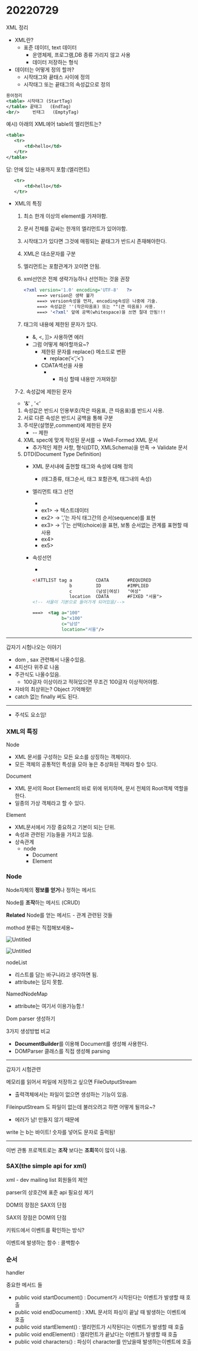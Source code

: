 # 20220729

XML 정리

- XML란?
    - 표준 데이터, text 데이터
        - 운영체제, 프로그램,DB 종류 가리지 않고 사용
        - 데이터 저장하는 형식
- 데이터는 어떻게 정의 할까?
    - 시작태그와 끝태스 사이에 정의
    - 시작태그 또는 끝태그의 속성값으로 정의

```xml
용어정리
<table> 시작태그 (StartTag)
</table> 끝태그   (EndTag)
<br/>     빈태그   (EmptyTag)
```

예시) 아래의 XML에어 table의 엘리먼트는?

```xml
<table>
   <tr>
       <td>hello</td>
   </tr>
</table>
```

답: 안에 있는 내용까지 포함:(엘리먼트)

```xml
   <tr>
       <td>hello</td>
   </tr>
```

- XML의 특징
    1. 최소 한개 이상의 element를 가져야함.
    2. 문서 전체를 감싸는 한개의 엘리먼트가 있어야함.
    3. 시작태그가 있다면 그것에 매핑되는 끝태그가 반드시 존재해야한다.
    4. XML은 대소문자를 구분
    5. 엘리먼트는 포함관계가 꼬이면 안됨.
    6. xml선언은 전체 생략가능하나 선언하는 것을 권장
        
        ```xml
        <?xml version='1.0' encoding='UTF-8'   ?>
             ===> version은 생략 불가
             ===> version속성을 먼저, encoding속성은 나중에 기술.  
             ===> 속성값은 ''(작은따옴표) 또는 ""(큰 따옴표) 사용.
             ===> '<?xml' 앞에 공백(whitespace)을 쓰면 절대 안됨!!!
        ```
        
    7. 태그의 내용에 제한된 문자가 있다.
        - &, <, ]]> 사용하면 에러
        - 그럼 어떻게 해야할까요~?
            - 제한된 문자를 replace() 메소드로 변환
                - replace(’<’,’&lt;’)
            - CDATA섹선을 사용
                - <!CDATA[”여기에 내용 작성하기”]]>
                    - 파싱 할때 내용만 가져와짐!
    
     7-2. 속성값에 제한된 문자
    
    - '&' , '<’
    1. 속성값은 반드시 인용부호(작은 따옴표, 큰 따옴표)를 반드시 사용.
    2. 서로 다른 속성은 반드시 공백을 통해 구분
    3. 주석문(설명문,comment)에 제한된 문자
        - -- 제한
    4. XML spec에 맞게 작성된 문서를 → Well-Formed XML 문서
        - 추가적인 제한 사항, 형식(DTD, XMLSchema)을 만족 → Validate 문서
    5. DTD(Document Type Definition)
        - XML 문서내에 출현할 태그와 속성에 대해 정의
            - (태그종류, 태그순서, 태그 포함관계, 태그내의 속성)
        - 엘리먼트 태그 선언
            - <!ELEMENT 태그명 (태그내의 내용)>
            - ex1> <!ELEMENT tag (#PCDATA)> → <tag>텍스트데이터</tag>
            - ex2> <!ELEMENT tag (a,b,c)>→ ','는 자식 태그간의 순서(sequence)를 표현
            - ex3> <!ELEMENT tag (a|b|c)+> → '|'는 선택(choice)을 표현, 보통 순서없는 관계를 표현할 때 사용
            - ex4><!ELEMENT tag EMPTY>
            - ex5><!ELEMENT tag ANY>
        - 속성선언
            - <!ATTLIST 태그명 속성명 속성자료형 기본선언>
            
            ```xml
            <!ATTLIST tag a         CDATA       #REQUIRED           
                          b         ID          #IMPLIED
                          c         (남성|여성)   "여성"
                          location  CDATA       #FIXED "서울">
            <!-- 서울이 기본으로 들어가게 되어있음/-->
            
            ===>  <tag a="100"
                       b="x100"
                       c="남성"
                       location="서울"/>
            ```
            

---

갑자기 시험나오는 이야기 

- dom , sax 관련해서 나올수있음.
- 4지선다 위주로 나옴
- 주관식도 나올수있음.
    - 100글자 이상이라고 적혀있으면 무조건 100글자 이상적어야함.
- 자바의 최상위는? Object 기억해랏!
- catch 없는 finally 써도 된다.

---

- 주석도 요소임!

### XML의 특징

Node

- XML 문서를 구성하는 모든 요소를 상징하는 객체이다.
- 모든 객체의 공통적인 특성을 모아 놓은 추상화된 객체라 할수 있다.

Document

- XML 문서의 Root Element의 바로 위에 위치하며, 문서 전체의 Root객체 역할을 한다.
- 일종의 가상 객체라고 할 수 있다.

Element

- XML문서에서 가장 중요하고 기본이 되는 단위.
- 속성과 관련된 기능들을 가지고 있음.
- 상속관계
    - node
        - Document
        - Element

### Node

Node자체의 **정보를 얻거**나 정하는 메서드

Node를 **조작**하는 메서드 (CRUD)

**Related** Node를 얻는 메서드 - 관계 관련된 것들

mothod 분류는 직접해보세용~

![Untitled](20220729/Untitled.png)

![Untitled](20220729/Untitled%201.png)

nodeList

- 리스트를 담는 바구니라고 생각하면 됨.
- attribute는 담지 못함.

NamedNodeMap

- attribute는 여기서 이용가능함.!

Dom parser 생성하기

3가지 생성방법 비교

- **DocumentBuilder**를 이용해 Document를 생성해 사용한다.
- DOMParser 클래스를 직접 생성해 parsing

---

갑자기 시험관련

메모리를 읽어서 파일에 저장하고 싶으면 FileOutputStream

- 출력객체에서는 파일이 없으면 생성하는 기능이 있음.

FileinputStream 도 파일이 없는데 불러오려고 하면 어떻게 될까요~?

- 에러가 남! 만들지 않기 때문에

write 는 b는 바이트! 숫자를 넣어도 문자로 출력됨!

---

이번 관통 프로젝트로는 **조작** 보다는 **조회**쪽이 많이 나옴.

### SAX(the simple api for xml)

xml - dev mailing list  회원들의 제안

parser의 상호간에 표준 api 필요성 제기

DOM의 장점은 SAX의 단점

SAX의 장점은 DOM의 단점

키워드에서 이벤트를 확인하는 방식?

이벤트에 발생하는 함수 : 콜백함수


### 순서 

handler

중요한 메서드 들

- public void startDocument() : Document가 시작된다는 이벤트가 발생할 때 호출
- public void endDocument() : XML 문서의 파싱이 끝날 때 발생하는 이벤트에 호출
- public void startElement() : 엘리먼트가 시작된다는 이벤트가 발생할 때 호출
- public void endElement() : 엘리먼트가 끝났다는 이벤트가 발생할 때 호출
- public void characters() : 파싱이 character를 만났을때 발생하는이벤트에 호출